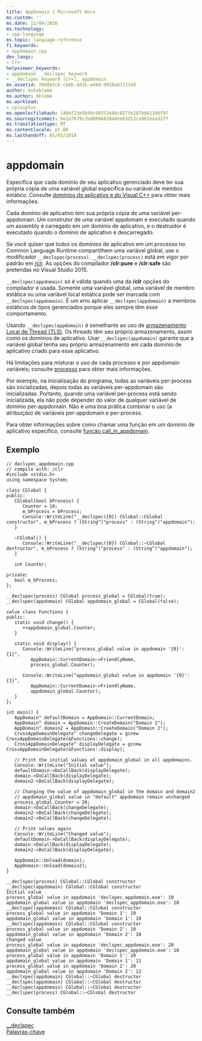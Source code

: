 ```yaml
---
title: AppDomain | Microsoft Docs
ms.custom: ''
ms.date: 11/04/2016
ms.technology:
- cpp-language
ms.topic: language-reference
f1_keywords:
- appdomain_cpp
dev_langs:
- C++
helpviewer_keywords:
- appdomain __declspec keyword
- __declspec keyword [C++], appdomain
ms.assetid: 29d843cb-cb6b-4d1b-a48d-d928a877234d
author: mikeblome
ms.author: mblome
ms.workload:
- cplusplus
ms.openlocfilehash: 14b6f23e5690c98553448c827fe287bd413d6f97
ms.sourcegitcommit: be2a7679c2bd80968204dee03d13ca961eaa31ff
ms.translationtype: MT
ms.contentlocale: pt-BR
ms.lasthandoff: 05/03/2018
---
```

# <a name="appdomain"></a>appdomain
Especifica que cada domínio de seu aplicativo gerenciado deve ter sua própria cópia de uma variável global específica ou variável de membro estático. Consulte [domínios do aplicativo e do Visual C++](../dotnet/application-domains-and-visual-cpp.md) para obter mais informações.  
  
 Cada domínio de aplicativo tem sua própria cópia de uma variável per-appdomain. Um construtor de uma variável appdomain é executado quando um assembly é carregado em um domínio de aplicativo, e o destruidor é executado quando o domínio de aplicativo é descarregado.  
  
 Se você quiser que todos os domínios de aplicativo em um processo no Common Language Runtime compartilhem uma variável global, use o modificador `__declspec(process)`. `__declspec(process)` está em vigor por padrão em [/clr](../build/reference/clr-common-language-runtime-compilation.md). As opções do compilador **/clr:pure** e **/clr:safe** são preteridas no Visual Studio 2015.  
  
 `__declspec(appdomain)` só é válida quando uma da **/clr** opções do compilador é usada. Somente uma variável global, uma variável de membro estática ou uma variável local estática pode ser marcada com `__declspec(appdomain)`. É um erro aplicar `__declspec(appdomain)` a membros estáticos de tipos gerenciados porque eles sempre têm esse comportamento.  
  
 Usando `__declspec(appdomain)` é semelhante ao uso de [armazenamento Local de Thread (TLS)](../parallel/thread-local-storage-tls.md). Os threads têm seu próprio armazenamento, assim como os domínios de aplicativo. Usar `__declspec(appdomain)` garante que a variável global tenha seu próprio armazenamento em cada domínio de aplicativo criado para esse aplicativo.  
  
 Há limitações para misturar o uso de cada processo e por appdomain variáveis; consulte [processo](../cpp/process.md) para obter mais informações.  
  
 Por exemplo, na inicialização do programa, todas as variáveis per-process são inicializadas, depois todas as variáveis per-appdomain são inicializadas. Portanto, quando uma variável per-process está sendo inicializada, ela não pode depender do valor de qualquer variável de domínio per-appdomain. Não é uma boa prática combinar o uso (a atribuição) de variáveis per-appdomain e per-process.  
  
 Para obter informações sobre como chamar uma função em um domínio de aplicativo específico, consulte [função call_in_appdomain](../dotnet/call-in-appdomain-function.md).  
  
## <a name="example"></a>Exemplo  
  
```  
// declspec_appdomain.cpp  
// compile with: /clr  
#include <stdio.h>  
using namespace System;  
  
class CGlobal {  
public:  
   CGlobal(bool bProcess) {  
      Counter = 10;  
      m_bProcess = bProcess;  
      Console::WriteLine("__declspec({0}) CGlobal::CGlobal constructor", m_bProcess ? (String^)"process" : (String^)"appdomain");  
   }  
  
   ~CGlobal() {  
      Console::WriteLine("__declspec({0}) CGlobal::~CGlobal destructor", m_bProcess ? (String^)"process" : (String^)"appdomain");  
   }  
  
   int Counter;  
  
private:  
   bool m_bProcess;  
};  
  
__declspec(process) CGlobal process_global = CGlobal(true);  
__declspec(appdomain) CGlobal appdomain_global = CGlobal(false);  
  
value class Functions {  
public:  
   static void change() {  
      ++appdomain_global.Counter;  
   }  
  
   static void display() {  
      Console::WriteLine("process_global value in appdomain '{0}': {1}",   
         AppDomain::CurrentDomain->FriendlyName,  
         process_global.Counter);  
  
      Console::WriteLine("appdomain_global value in appdomain '{0}': {1}",   
         AppDomain::CurrentDomain->FriendlyName,  
         appdomain_global.Counter);  
   }  
};  
  
int main() {  
   AppDomain^ defaultDomain = AppDomain::CurrentDomain;  
   AppDomain^ domain = AppDomain::CreateDomain("Domain 1");  
   AppDomain^ domain2 = AppDomain::CreateDomain("Domain 2");  
   CrossAppDomainDelegate^ changeDelegate = gcnew CrossAppDomainDelegate(&Functions::change);  
   CrossAppDomainDelegate^ displayDelegate = gcnew CrossAppDomainDelegate(&Functions::display);  
  
   // Print the initial values of appdomain_global in all appdomains.  
   Console::WriteLine("Initial value");  
   defaultDomain->DoCallBack(displayDelegate);  
   domain->DoCallBack(displayDelegate);  
   domain2->DoCallBack(displayDelegate);  
  
   // Changing the value of appdomain_global in the domain and domain2  
   // appdomain_global value in "default" appdomain remain unchanged  
   process_global.Counter = 20;  
   domain->DoCallBack(changeDelegate);  
   domain2->DoCallBack(changeDelegate);  
   domain2->DoCallBack(changeDelegate);  
  
   // Print values again  
   Console::WriteLine("Changed value");  
   defaultDomain->DoCallBack(displayDelegate);  
   domain->DoCallBack(displayDelegate);  
   domain2->DoCallBack(displayDelegate);  
  
   AppDomain::Unload(domain);  
   AppDomain::Unload(domain2);  
}  
```  
  
```Output  
__declspec(process) CGlobal::CGlobal constructor  
__declspec(appdomain) CGlobal::CGlobal constructor  
Initial value  
process_global value in appdomain 'declspec_appdomain.exe': 10  
appdomain_global value in appdomain 'declspec_appdomain.exe': 10  
__declspec(appdomain) CGlobal::CGlobal constructor  
process_global value in appdomain 'Domain 1': 10  
appdomain_global value in appdomain 'Domain 1': 10  
__declspec(appdomain) CGlobal::CGlobal constructor  
process_global value in appdomain 'Domain 2': 10  
appdomain_global value in appdomain 'Domain 2': 10  
Changed value  
process_global value in appdomain 'declspec_appdomain.exe': 20  
appdomain_global value in appdomain 'declspec_appdomain.exe': 10  
process_global value in appdomain 'Domain 1': 20  
appdomain_global value in appdomain 'Domain 1': 11  
process_global value in appdomain 'Domain 2': 20  
appdomain_global value in appdomain 'Domain 2': 12  
__declspec(appdomain) CGlobal::~CGlobal destructor  
__declspec(appdomain) CGlobal::~CGlobal destructor  
__declspec(appdomain) CGlobal::~CGlobal destructor  
__declspec(process) CGlobal::~CGlobal destructor  
```  
  
## <a name="see-also"></a>Consulte também  
 [__declspec](../cpp/declspec.md)   
 [Palavras-chave](../cpp/keywords-cpp.md)